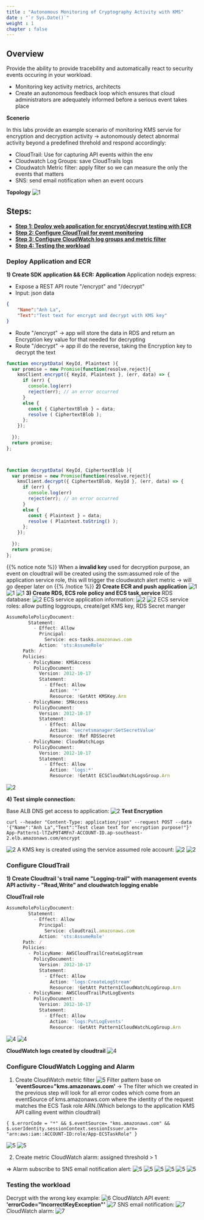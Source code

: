 ```yaml
---
title : "Autonomous Monitoring of Cryptography Activity with KMS"
date : "`r Sys.Date()`"
weight : 1
chapter : false
---
```

## Overview
Provide the ability to provide tracebility and automatically react to security events occuring in your workload.
- Monitoring key activity metrics, architects 
- Create an autonomous feedback loop which ensures that cloud administrators are adequately informed before a serious event takes place

**Scenerio**

In this labs provide an example scenario of monitoring KMS servie for encryption and decryption activity -> autonomously detect abnormal activity beyond a predefined threhold and respond accordingly:
- CloudTrail: Use for capturing API events within the env
- Cloudwatch Log Groups: save CloudTrails logs 
- Cloudwatch Metric filter: apply filter so we can measure the only the events that matters 
- SNS: send email notification when an event occurs

**Topology**
![1](/AWS-Security-Workshop/images/well_1/topo.png)

## Steps:
- **[Step 1: Deploy web application for encrypt/decrypt testing with ECR](#deploy-application-and-ecr)**
- **[Step 2: Configure CloudTrail for event monitoring](#configure-cloudtrail)**
- **[Step 3: Configure CloudWatch log groups and metric filter ](#configure-cloudwatch-logging-and-alarm)**
- **[Step 4: Testing the workload](#testing-the-workload)**
### Deploy Application and ECR
**1) Create SDK application && ECR:**
**Application**
Application nodejs express:
- Expose a REST API route "/encrypt" and "/decrypt"
- Input: json data
```json
{
    "Name":"Anh La",
    "Text":"Test text for encrypt and decrypt with KMS key"
}
```
- Route "/encrypt" -> app will store the data in RDS and return an Encryption key value for that needed for decrypting 
- Route "/decrypt" -> app ill do the reverse, taking the Encryption key to decrypt the text

```js
function encryptData( KeyId, Plaintext ){
  var promise = new Promise(function(resolve,reject){
    kmsClient.encrypt({ KeyId, Plaintext }, (err, data) => {
      if (err) {
        console.log(err)
        reject(err); // an error occurred
      }
      else {
        const { CiphertextBlob } = data;
        resolve ( CiphertextBlob );
      };
    });
  
  });
  return promise;
};



function decryptData( KeyId, CiphertextBlob ){
  var promise = new Promise(function(resolve,reject){
    kmsClient.decrypt({ CiphertextBlob, KeyId }, (err, data) => {
      if (err) {
        console.log(err)
        reject(err); // an error occurred
      }
      else {
        const { Plaintext } = data;
        resolve ( Plaintext.toString() );
      };
    });
  
  });
  return promise;
};
```

{{% notice note %}}
When a **invalid key** used for decryption purpose, an event on cloudtrail will be created using the ssm:assumed role of the application service role, this will trigger the cloudwatch alert metric -> will go deeper later on
{{% /notice %}}
**2) Create ECR and push application**
![1](/AWS-Security-Workshop/images/well_1/1.1.PNG)
![1](/AWS-Security-Workshop/images/well_1/2-ecr-app.PNG)
![1](/AWS-Security-Workshop/images/well_1/2.1.PNG)
**3) Create RDS, ECS role policy and ECS task,service**
RDS database:
![2](/AWS-Security-Workshop/images/well_1/2.4-rds.PNG)
ECS service application information:
![2](/AWS-Security-Workshop/images/well_1/2.5-ecs.PNG)
![2](/AWS-Security-Workshop/images/well_1/2.5-ecstask-info.PNG)
ECS service roles: allow putting loggroups, create/get KMS key, RDS Secret manger
```js
AssumeRolePolicyDocument:
        Statement:
          - Effect: Allow
            Principal:
              Service: ecs-tasks.amazonaws.com
            Action: 'sts:AssumeRole'
      Path: /
      Policies:            
        - PolicyName: KMSAccess
          PolicyDocument:
            Version: 2012-10-17
            Statement:
              - Effect: Allow
                Action: '*'
                Resource: !GetAtt KMSKey.Arn
        - PolicyName: SMAccess
          PolicyDocument:
            Version: 2012-10-17
            Statement:
              - Effect: Allow
                Action: 'secretsmanager:GetSecretValue'
                Resource: !Ref RDSSecret    
        - PolicyName: CloudWatchLogs
          PolicyDocument:
            Version: 2012-10-17
            Statement:
              - Effect: Allow
                Action: 'logs:*'
                Resource: !GetAtt ECSCloudWatchLogsGroup.Arn 
```
![2](/AWS-Security-Workshop/images/well_1/2.5-ecs-taskrole.png)

**4) Test simple connection:**

Base ALB DNS get access to application: 
![2](/AWS-Security-Workshop/images/well_1/2.6-alb.PNG)
**Test Encryption**
```shell
curl --header "Content-Type: application/json" --request POST --data '{"Name":"Anh La","Text":"Test clean text for encryption purpose!"}' App-Pattern1-lTZxP9T4MFn7-ACCOUNT-ID.ap-southeast-2.elb.amazonaws.com/encrypt
```
![2](/AWS-Security-Workshop/images/well_1/3-curltext.PNG)
A KMS key is created using the service assumed role account:
![2](/AWS-Security-Workshop/images/well_1/2.6-key.PNG)
![2](/AWS-Security-Workshop/images/well_1/3.1-record.PNG)
### Configure CloudTrail 
**1) Create Cloudtrail 's trail name "Logging-trail" with management events API activity - "Read,Write" and cloudwatch logging enable**

**CloudTrail role**
```js
AssumeRolePolicyDocument:
        Statement:
          - Effect: Allow
            Principal:
              Service: cloudtrail.amazonaws.com
            Action: 'sts:AssumeRole'
      Path: /
      Policies:
        - PolicyName: AWSCloudTrailCreateLogStream
          PolicyDocument:
            Version: 2012-10-17
            Statement:
              - Effect: Allow
                Action: 'logs:CreateLogStream'
                Resource: !GetAtt Pattern1CloudWatchLogGroup.Arn
        - PolicyName: AWSCloudTrailPutLogEvents
          PolicyDocument:
            Version: 2012-10-17
            Statement:
              - Effect: Allow
                Action: 'logs:PutLogEvents'
                Resource: !GetAtt Pattern1CloudWatchLogGroup.Arn

```
![4](/AWS-Security-Workshop/images/well_1/4.1-cloudtrail-mevent.PNG)
![4](/AWS-Security-Workshop/images/well_1/4-cwcloudtrail.PNG)

**CloudWatch logs created by cloudtrail**
![4](/AWS-Security-Workshop/images/well_1/4.2-cwlogs.PNG)
### Configure CloudWatch Logging and Alarm 
1) Create CloudWatch metric filter
![5](/AWS-Security-Workshop/images/well_1/5.PNG)
Filter pattern base on **'eventSource="kms.amazonaws.com'** -> The filter which we created in the previous step will look for all error codes which come from an eventSource of kms.amazonaws.com where the identity of the request matches the ECS Task role ARN.(Which belongs to the application KMS API calling event within cloudtrail)

```shell
{ $.errorCode = "*" && $.eventSource= "kms.amazonaws.com" && $.userIdentity.sessionContext.sessionIssuer.arn= "arn:aws:iam::ACCOUNT-ID:role/App-ECSTaskRole" }
```
![5](/AWS-Security-Workshop/images/well_1/5.1-filterpattern.PNG)
![5](/AWS-Security-Workshop/images/well_1/5.2-assignmetric.PNG)

2) Create metric CloudWatch alarm: assigned threshold > 1

=> Alarm subscribe to SNS email notification alert:
![5](/AWS-Security-Workshop/images/well_1/5.3-metricalarm.PNG)
![5](/AWS-Security-Workshop/images/well_1/5.4-period.PNG)
![5](/AWS-Security-Workshop/images/well_1/5.4-period2.PNG)
![5](/AWS-Security-Workshop/images/well_1/5.5-snstopic.PNG)
![5](/AWS-Security-Workshop/images/well_1/5.5-snstopic2.PNG)
![5](/AWS-Security-Workshop/images/well_1/5.6-snsemail.PNG)
### Testing the workload
Decrypt with the wrong key example:
![6](/AWS-Security-Workshop/images/well_1/6.1-wrongkey.PNG)
CloudWatch API event: **'errorCode="IncorrectKeyException"'**
![7](/AWS-Security-Workshop/images/well_1/7-API_falsedecrypt.PNG)
SNS email notification:
![7](/AWS-Security-Workshop/images/well_1/7.1-emailresult.PNG)
CloudWatch alarm:
![7](/AWS-Security-Workshop/images/well_1/7.2-cwlogs.PNG)
